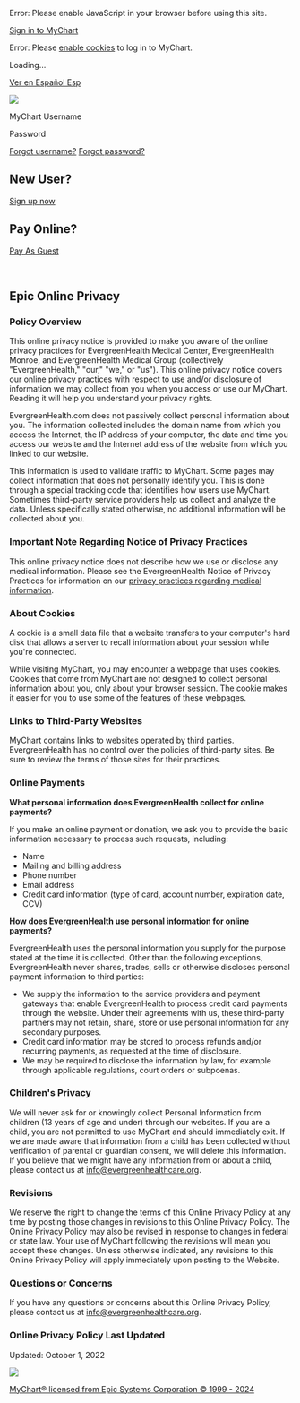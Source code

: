 Error: Please enable JavaScript in your browser before using this site.

[](https://mychart.et1270.epichosted.com/MyChart/)

[Sign in to MyChart](#)

Error: Please [enable cookies](https://mychart.et1270.epichosted.com/MyChart/Help/Cookies) to log in to MyChart.

Loading...

[Ver en Español Esp](#)

![](/MyChart/en-US/images/warning.png)

MyChart Username 

Password 

[Forgot username?](https://mychart.et1270.epichosted.com/MyChart/recoverlogin.asp) [Forgot password?](https://mychart.et1270.epichosted.com/MyChart/passwordreset.asp)

New User?
---------

[Sign up now](https://mychart.et1270.epichosted.com/MyChart/accesscheck.asp)

Pay Online?
-----------

[Pay As Guest](https://mychart.et1270.epichosted.com/MyChart/Billing/GuestPay/PayasGuest)

﻿

Epic Online Privacy
-------------------

### Policy Overview

This online privacy notice is provided to make you aware of the online privacy practices for EvergreenHealth Medical Center, EvergreenHealth Monroe, and EvergreenHealth Medical Group (collectively "EvergreenHealth," "our," "we," or "us"). This online privacy notice covers our online privacy practices with respect to use and/or disclosure of information we may collect from you when you access or use our MyChart. Reading it will help you understand your privacy rights.

EvergreenHealth.com does not passively collect personal information about you. The information collected includes the domain name from which you access the Internet, the IP address of your computer, the date and time you access our website and the Internet address of the website from which you linked to our website.

This information is used to validate traffic to MyChart. Some pages may collect information that does not personally identify you. This is done through a special tracking code that identifies how users use MyChart. Sometimes third-party service providers help us collect and analyze the data. Unless specifically stated otherwise, no additional information will be collected about you.

### Important Note Regarding Notice of Privacy Practices

This online privacy notice does not describe how we use or disclose any medical information. Please see the EvergreenHealth Notice of Privacy Practices for information on our [privacy practices regarding medical information](https://www.evergreenhealth.com/patients-visitors/patient-privacy/).

### About Cookies

A cookie is a small data file that a website transfers to your computer's hard disk that allows a server to recall information about your session while you're connected.

While visiting MyChart, you may encounter a webpage that uses cookies. Cookies that come from MyChart are not designed to collect personal information about you, only about your browser session. The cookie makes it easier for you to use some of the features of these webpages.

### Links to Third-Party Websites

MyChart contains links to websites operated by third parties. EvergreenHealth has no control over the policies of third-party sites. Be sure to review the terms of those sites for their practices.

### Online Payments

**What personal information does EvergreenHealth collect for online payments?**

If you make an online payment or donation, we ask you to provide the basic information necessary to process such requests, including:

* Name
* Mailing and billing address
* Phone number
* Email address
* Credit card information (type of card, account number, expiration date, CCV)

**How does EvergreenHealth use personal information for online payments?**

EvergreenHealth uses the personal information you supply for the purpose stated at the time it is collected. Other than the following exceptions, EvergreenHealth never shares, trades, sells or otherwise discloses personal payment information to third parties:

* We supply the information to the service providers and payment gateways that enable EvergreenHealth to process credit card payments through the website. Under their agreements with us, these third-party partners may not retain, share, store or use personal information for any secondary purposes.
* Credit card information may be stored to process refunds and/or recurring payments, as requested at the time of disclosure.
* We may be required to disclose the information by law, for example through applicable regulations, court orders or subpoenas.

### Children's Privacy

We will never ask for or knowingly collect Personal Information from children (13 years of age and under) through our websites. If you are a child, you are not permitted to use MyChart and should immediately exit. If we are made aware that information from a child has been collected without verification of parental or guardian consent, we will delete this information. If you believe that we might have any information from or about a child, please contact us at info@evergreenhealthcare.org.

### Revisions

We reserve the right to change the terms of this Online Privacy Policy at any time by posting those changes in revisions to this Online Privacy Policy. The Online Privacy Policy may also be revised in response to changes in federal or state law. Your use of MyChart following the revisions will mean you accept these changes. Unless otherwise indicated, any revisions to this Online Privacy Policy will apply immediately upon posting to the Website.

### Questions or Concerns

If you have any questions or concerns about this Online Privacy Policy, please contact us at info@evergreenhealthcare.org.

### Online Privacy Policy Last Updated

Updated: October 1, 2022

![](/MyChart/en-US/images/MyChartByEpic_inline_dark.svg)

[MyChart® licensed from Epic Systems Corporation © 1999 - 2024](https://mychart.et1270.epichosted.com/MyChart/Authentication/Login?mode=stdfile&option=epiccopyright)